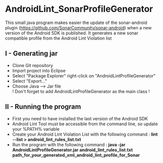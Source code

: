 AndroidLint_SonarProfileGenerator
=================================

This small java program makes easier the update of the sonar-android plugin (https://github.com/SonarCommunity/sonar-android) when a new version of the Android SDK is published.
It generates a new sonar compatible profile from the Android Lint Violation list


<h2>I - Generating jar</h2>

- Clone Git repository<br />
- Import project into Eclipse
- Select "Package Explorer" right-click on "AndroidLintProfileGenerator"<br />
- Select "Export..."<br />
- Choose Java --> Jar file<br />
 ! Don't forget to add AndroidLintProfileGenerator as the main class !

<h2>II - Running the program</h2>

- First you need to have installed the last version of the Android SDK
- Android Lint Tool must be accessible from the command line, so update your %PATH% variable
- Create your Android Lint Violation List with the following command : <b>lint --list > android_lint_rules_list.txt</b>
- Run the program with the following command : <b>java -jar AndroidLintProfileGenerator.jar android_lint_rules_list.txt path_for_your_generated_xml_android_lint_profile_for_Sonar</b>